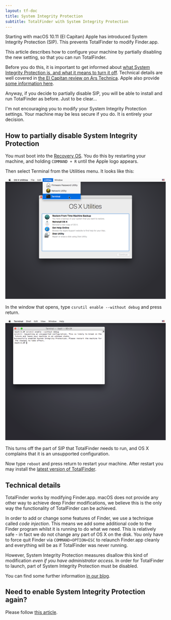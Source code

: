 ```yaml
---
layout: tf-doc
title: System Integrity Protection
subtitle: TotalFinder with System Integrity Protection
---
```


Starting with macOS 10.11 (El Capitan) Apple has introduced System Integrity Protection (SIP). This prevents TotalFinder to modify Finder.app.

This article describes how to configure your machine by partially disabling the new setting, so that you can run TotalFinder.

Before you do this, it is important to get informed about [what System Integrity Protection is, and what it means to turn it off](https://en.wikipedia.org/wiki/System_Integrity_Protection). 
Technical details are well covered in [the El Capitan review on Ars Technica](http://arstechnica.com/apple/2015/09/os-x-10-11-el-capitan-the-ars-technica-review/8). 
Apple also provide [some information here](https://developer.apple.com/library/prerelease/mac/documentation/Security/Conceptual/System_Integrity_Protection_Guide/Introduction/Introduction.html). 

Anyway, if you decide to partially disable SIP, you will be able to install and run TotalFinder as before. Just to be clear...

<div class="info-box exclamation">
I'm not encouraging you to modify your System Integrity Protection settings. Your machine may be less secure if you do. It is entirely your decision.
</div>

## How to partially disable System Integrity Protection

You must boot into the [Recovery OS](https://support.apple.com/en-us/HT201314). You do this by restarting your machine, and holding `COMMAND + R` until the Apple logo appears.

Then select Terminal from the Utilities menu. It looks like this:

<img src="/shared/img/recovery-utilities-terminal.png">

In the window that opens, type `csrutil enable --without debug` and press return. 

<img src="/shared/img/recovery-terminal-csrutil-enable-without-debug.png">

This turns off the part of SIP that TotalFinder needs to run, and OS X complains that it is an unsupported configuration.

Now type `reboot` and press return to restart your machine. After restart you may install the [latest version of TotalFinder](/beta-changes#latest).

## Technical details

TotalFinder works by modifying Finder.app. macOS does not provide any other way to achieve deep Finder modifications, we believe this is the only way the functionality of TotalFinder can be achieved.

In order to add or change some features of Finder, we use a technique called _code injection_. This means we add some additional code to the Finder program whilst it is running to do what we need. 
This is relatively safe - in fact we do not change any part of OS X on the disk. You only have to force quit Finder via `COMMAND+OPTION+ESC` to relaunch Finder.app cleanly and everything will be as if TotalFinder was never running.

However, System Integrity Protection measures disallow this kind of modification _even if you have administrator access_. In order for TotalFinder to launch, part of System Integrity Protection must be disabled.

You can find some further information [in our blog](https://blog.binaryage.com/el-capitan-update).

## Need to enable System Integrity Protection again?

Please follow [this article](/enable-sip).
